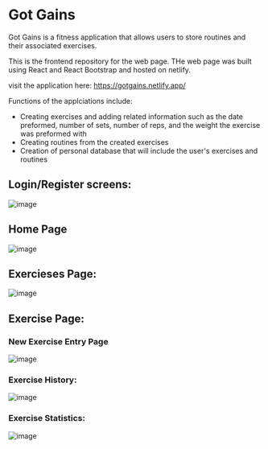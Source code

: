 # Got Gains 

Got Gains is a fitness application that allows users to store routines and their associated exercises.

This is the frontend repository for the web page. 
THe web page was built using React and React Bootstrap and hosted on netlify.

visit the application here: https://gotgains.netlify.app/

Functions of the applciations include:
+ Creating exercises and adding related information such as the date preformed, number of sets, number of reps, and the weight the exercise was preformed with
+ Creating routines from the created exercises
+ Creation of personal database that will include the user's exercises and routines

## Login/Register screens:
![image](https://user-images.githubusercontent.com/48227740/210283150-199f83c3-7d10-430e-a0ae-7028bbd3d8a4.png)

## Home Page
![image](https://user-images.githubusercontent.com/48227740/210283176-047964af-31c6-4161-b806-14a01eed3ca0.png)

## Exercieses Page:
![image](https://user-images.githubusercontent.com/48227740/210283198-ef7f8f78-763b-4670-b2ec-dd7ef7123f03.png)

## Exercise Page:
### New Exercise Entry Page
![image](https://user-images.githubusercontent.com/48227740/210283247-7bdb80ca-941c-40c1-8478-064c29354154.png)
### Exercise History:
![image](https://user-images.githubusercontent.com/48227740/210283295-c4d80cc1-de73-4bf8-97b1-c5cdb5523156.png)
### Exercise Statistics:
![image](https://user-images.githubusercontent.com/48227740/210283312-4931275e-0468-4519-b60a-a59a02ac1bfb.png)




